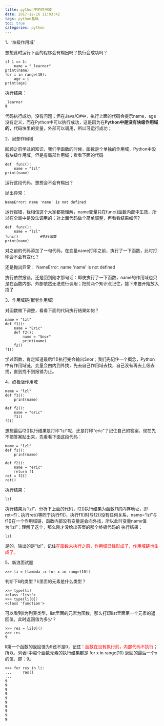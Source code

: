 ```yaml
---
title: python中的作用域
date: 2017-12-16 11:03:42
tags: python基础
toc: true
categories: python
---
```

1、‘块级作用域’

想想此时运行下面的程序会有输出吗？执行会成功吗？
 
	if 1 == 1:
    	name = "_learner"
	print(name)
	for i in range(10):
    	age = i
	print(age)
执行结果：

	_learner
	9

代码执行成功，没有问题；但在Java/C#中，执行上面的代码会提示name，age没有定义，而在Python中可以执行成功，这是因为在**Python中是没有块级作用域的**，代码块里的变量，外部可以调用，所以可运行成功；　　

 
2、局部作用域

回顾之前学过的知识，我们学函数的时候，函数是个单独的作用域，Python中没有块级作用域，但是有局部作用域；看看下面的代码

	def  func():
    	name = "lzl"
	print(name)
运行这段代码，想想会不会有输出？

抛出异常：

	NameError: name 'name' is not defined
运行报错，我相信这个大家都能理解，name变量只在func()函数内部中生效，所以在全局中是没法调用的；对上面代码做个简单调整，再看看结果如何?

	def  func():
    	name = "lzl"
	func()          #执行函数
	print(name)
对之前的代码添加了一句代码，在变量name打印之前，执行了一下函数，此时打印会不会有变化？

还是抛出异常：
	NameError: name 'name' is not defined

执行依然报错，还是回到刚才那句话：即使执行了一下函数，name的作用域也只是在函数内部，外部依然无法进行调用；把前两个知识点记住，接下来要开始放大招了


3、作用域链(嵌套作用域)

对函数做下调整，看看下面的代码执行结果如何？

	name = "lzl"
	def f1():
    	name = "Eric"
    	def f2():
        	name = "Snor"
        	print(name)
    	f2()
	f1()
学过函数，肯定知道最后f1()执行完会输出Snor；我们先记住一个概念，Python中有作用域链，变量会由内到外找，先去自己作用域去找，自己没有再去上级去找，直到找不到报错为止。

 
4、终极版作用域

	name = "lzl"
	def f1():
    	print(name)
 
	def f2():
    	name = "eric"
    	f1()
	f2()
想想最后f2()执行结果是打印“lzl”呢，还是打印“eric”？记住自己的答案，现在先不把答案贴出来，先看看下面这段代码：

	name = "lzl"
	def f1():
    	print(name)
 
	def f2():
    	name = "eric"
    	return f1
	ret = f2()
	ret()
 
执行结果：

	lzl
执行结果为“lzl”，分析下上面的代码，f2()执行结果为函数f1的内存地址，即ret=f1；执行ret()等同于执行f1()，执行f1()时与f2()没有任何关系，name=“lzl”与f1()在一个作用域链，函数内部没有变量是会向外找，所以此时变量name值为“lzl”；理解了这个，那么刚才没给出答案的那个终极代码的
执行结果：

	lzl
是的，输出的是“lzl”，记住<font color=red>在函数未执行之前，作用域已经形成了，作用域链也生成了。</font>


5、新浪面试题

	>>> li = [lambda :x for x in range(10)]

判断下li的类型？li里面的元素是什么类型？

	>>> type(li)
	<class 'list'>
	>>> type(li[0])
	<class 'function'>
可以看到li为列表类型，list里面的元素为函数，那么打印list里面第一个元素的返回值，此时返回值为多少？

	>>> res = li[0]()
	>>> res
	9
li第一个函数的返回值为9还不是0，记住：<font color=red>函数在没有执行前，内部代码不执行</font>；所以，列表li中每个函数元素的执行结果都是 for x in range(10) 返回的最后一个x的值，即：9。

	>>> for res in li:
	...     res()
	...
	9
	9
	9
	9
	9
	9
	9
	9
	9
	9
